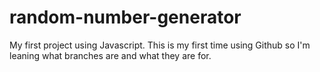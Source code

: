 # random-number-generator
My first project using Javascript.
This is my first time using Github so I'm leaning what branches are and what they are for.
